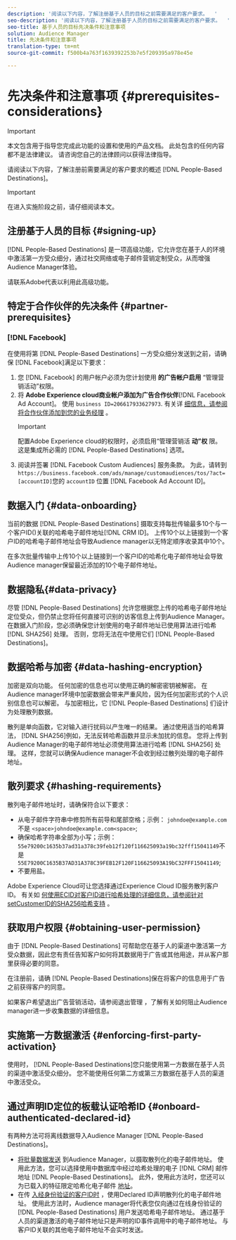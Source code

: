 ```yaml
---
description: '阅读以下内容，了解注册基于人员的目标之前需要满足的客户要求。  '
seo-description: '阅读以下内容，了解注册基于人员的目标之前需要满足的客户要求。  '
seo-title: 基于人员的目标先决条件和注意事项
solution: Audience Manager
title: 先决条件和注意事项
translation-type: tm+mt
source-git-commit: f500b4a763f1639392253b7e5f209395a978e45e

---
```



# 先决条件和注意事项 {#prerequisites-considerations}

>[!IMPORTANT]
>本文包含用于指导您完成此功能的设置和使用的产品文档。 此处包含的任何内容都不是法律建议。 请咨询您自己的法律顾问以获得法律指导。

请阅读以下内容，了解注册前需要满足的客户要求的概述 [!DNL People-Based Destinations]。

>[!IMPORTANT]
> 在进入实施阶段之前，请仔细阅读本文。

## 注册基于人员的目标 {#signing-up}

[!DNL People-Based Destinations] 是一项高级功能，它允许您在基于人的环境中激活第一方受众细分，通过社交网络或电子邮件营销定制受众，从而增强Audience Manager体验。

请联系Adobe代表以利用此高级功能。

## 特定于合作伙伴的先决条件 {#partner-prerequisites}

### [!DNL Facebook]

在使用将第 [!DNL People-Based Destinations] 一方受众细分发送到之前，请确保 [!DNL Facebook]满足以下要求：

1. 您 [!DNL Facebook] 的用户帐户必须为您计划使用 **的广告帐户启用** “管理营销活动”权限。
1. 将 **Adobe Experience cloud商业帐户添加为广告合作伙伴**[!DNL Facebook Ad Account]。 使用 `business ID=206617933627973`. 有关详 [细信息，请参阅将合作伙伴添加到您的业务经理](https://www.facebook.com/business/help/708679622611131) 。
   >[!IMPORTANT]
   > 配置Adobe Experience cloud的权限时，必须启用“管理营销活 **动”权** 限。 这是集成所必需的 [!DNL People-Based Destinations] 选项。
1. 阅读并签署 [!DNL Facebook Custom Audiences] 服务条款。 为此，请转到 `https://business.facebook.com/ads/manage/customaudiences/tos/?act=[accountID]`您的 `accountID` 位置 [!DNL Facebook Ad Account ID]。

## 数据入门 {#data-onboarding}

当前的数据 [!DNL People-Based Destinations] 摄取支持每批传输最多10个与一个客户ID()关联的哈希电子邮件地址[!DNL CRM ID]。 上传10个以上链接到一个客户ID的哈希电子邮件地址会导致Audience manager以无特定顺序收录其中10个。

在多次批量传输中上传10个以上链接到一个客户ID的哈希化电子邮件地址会导致Audience manager保留最近添加的10个电子邮件地址。

## 数据隐私{#data-privacy}

尽管 [!DNL People-Based Destinations] 允许您根据您上传的哈希电子邮件地址定位受众，但仍禁止您将任何直接可识别的访客信息上传到Audience Manager。 在数据入门阶段，您必须确保您计划使用的电子邮件地址已使用算法进行哈希 [!DNL SHA256] 处理。 否则，您将无法在中使用它们 [!DNL People-Based Destinations]。

## 数据哈希与加密 {#data-hashing-encryption}

加密是双向功能。 任何加密的信息也可以使用正确的解密密钥被解密。 在Audience manager环境中加密数据会带来严重风险，因为任何加密形式的个人识别信息也可以解密。 与加密相比，它 [!DNL People-Based Destinations] 们设计为处理散列数据。

散列是单向函数，它对输入进行扰码以产生唯一的结果。 通过使用适当的哈希算法， [!DNL SHA256]例如，无法反转哈希函数并显示未加扰的信息。 您将上传到Audience Manager的电子邮件地址必须使用算法进行哈希 [!DNL SHA256] 处理。 这样，您就可以确保Audience manager不会收到经过散列处理的电子邮件地址。

## 散列要求 {#hashing-requirements}

散列电子邮件地址时，请确保符合以下要求：

* 从电子邮件字符串中修剪所有前导和尾部空格；示例： `johndoe@example.com`不是 `<space>johndoe@example.com<space>`;
* 确保哈希字符串全部为小写；示例： `55e79200c1635b37ad31a378c39feb12f120f116625093a19bc32fff15041149`不是 `55E79200C1635B37AD31A378C39FEB12F120F116625093A19bC32FFF15041149`;
* 不要用盐。

Adobe Experience Cloud可让您选择通过Experience Cloud ID服务散列客户ID。 有关如 [何使用ECID对客户ID进行哈希处理的详细信息，请参阅针对setCustomerID的SHA256哈希支持](https://docs.adobe.com/content/help/en/id-service/using/reference/hashing-support.html) 。

## 获取用户权限 {#obtaining-user-permission}

由于 [!DNL People-Based Destinations] 可帮助您在基于人的渠道中激活第一方受众数据，因此您有责任告知客户如何将其数据用于广告或其他用途，并从客户那里获得必要的同意。

在注册前，请确 [!DNL People-Based Destinations]保在将客户的信息用于广告之前获得客户的同意。

如果客户希望退出广告营销活动，请参阅退出管理 [](../../overview/data-security-and-privacy/opt-out-management.md) ，了解有关如何阻止Audience manager进一步收集数据的详细信息。

## 实施第一方数据激活 {#enforcing-first-party-activation}

使用时， [!DNL People-Based Destinations]您只能使用第一方数据在基于人员的渠道中激活受众细分。 您不能使用任何第二方或第三方数据在基于人员的渠道中激活受众。

## 通过声明ID定位的板载认证哈希ID {#onboard-authenticated-declared-id}

有两种方法可将离线数据导入Audience Manager [!DNL People-Based Destinations]。

* [将批量数据发送](../../integration/sending-audience-data/batch-data-transfer-explained/batch-data-transfer-overview.md) 到Audience Manager，以摄取散列化的电子邮件地址。 使用此方法，您可以选择使用中数据库中经过哈希处理的电子 [!DNL CRM] 邮件地址 [!DNL People-Based Destinations]。 此外，使用此方法时，您还可以为已载入的特征限定哈希化电子邮件 [地址](../traits/trait-qualification-reference.md)。
* 在传 [入经身份验证的客户ID时](../declared-ids.md) ，使用Declared ID声明散列化的电子邮件地址。 使用此方法时，Audience manager将代表您仅向通过在线身份验证的 [!DNL People-Based Destinations] 用户发送哈希电子邮件地址。 通过基于人员的渠道激活的电子邮件地址只是声明的ID事件调用中的电子邮件地址。 与客户ID关联的其他电子邮件地址不会实时发送。
